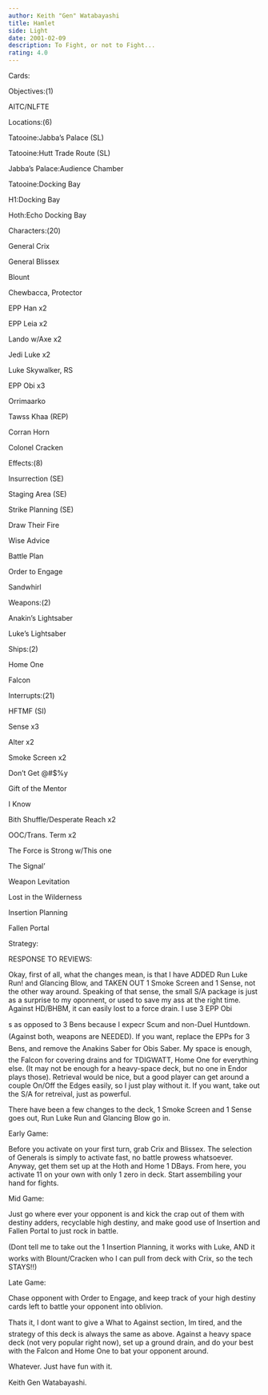 ```yaml
---
author: Keith "Gen" Watabayashi
title: Hamlet
side: Light
date: 2001-02-09
description: To Fight, or not to Fight...
rating: 4.0
---
```

Cards: 

Objectives:(1)
AITC/NLFTE

Locations:(6)
Tatooine:Jabba’s Palace (SL)
Tatooine:Hutt Trade Route (SL)
Jabba’s Palace:Audience Chamber
Tatooine:Docking Bay
H1:Docking Bay
Hoth:Echo Docking Bay

Characters:(20)
General Crix
General Blissex
Blount
Chewbacca, Protector
EPP Han x2
EPP Leia x2
Lando w/Axe x2
Jedi Luke x2
Luke Skywalker, RS 
EPP Obi x3
Orrimaarko
Tawss Khaa (REP)
Corran Horn
Colonel Cracken

Effects:(8)
Insurrection (SE)
Staging Area (SE)
Strike Planning (SE)
Draw Their Fire
Wise Advice
Battle Plan
Order to Engage
Sandwhirl

Weapons:(2)
Anakin’s Lightsaber
Luke’s Lightsaber

Ships:(2)
Home One
Falcon

Interrupts:(21)
HFTMF (SI)
Sense x3
Alter x2
Smoke Screen x2
Don’t Get @#$%y
Gift of the Mentor
I Know
Bith Shuffle/Desperate Reach x2
OOC/Trans. Term x2
The Force is Strong w/This one
The Signal’
Weapon Levitation
Lost in the Wilderness
Insertion Planning
Fallen Portal 

Strategy: 

RESPONSE TO REVIEWS:
Okay, first of all, what the changes mean, is that I have ADDED Run Luke Run! and Glancing Blow, and TAKEN OUT 1 Smoke Screen and 1 Sense, not the other way around. Speaking of that sense, the small S/A package is just as a surprise to my oponnent, or used to save my ass at the right time. Against HD/BHBM, it can easily lost to a force drain. I use 3 EPP Obi
s as opposed to 3 Bens because I expecr Scum and non-Duel Huntdown. (Against both, weapons are NEEDED). If you want, replace the EPPs for 3 Bens, and remove the Anakins Saber for Obis Saber. My space is enough, the Falcon for covering drains and for TDIGWATT, Home One for everything else. (It may not be enough for a heavy-space deck, but no one in Endor plays those). Retrieval would be nice, but a good player can get around a couple On/Off the Edges easily, so I just play without it. If you want, take out the S/A for retreival, just as powerful. 


There have been a few changes to the deck, 1 Smoke Screen and 1 Sense goes out, Run Luke Run and Glancing Blow go in.


Early Game:

Before you activate on your first turn, grab Crix and Blissex. The selection of Generals is simply to activate fast, no battle prowess whatsoever. Anyway, get them set up at the Hoth and Home 1 DBays. From here, you activate 11 on your own with only 1 zero in deck. Start assembiling your hand for fights.

Mid Game:

Just go where ever your opponent is and kick the crap out of them with destiny adders, recyclable high destiny, and make good use of Insertion and Fallen Portal to just rock in battle.

(Dont tell me to take out the 1 Insertion Planning, it works with Luke, AND it works with Blount/Cracken who I can pull from deck with Crix, so the tech STAYS!!)

Late Game:
Chase opponent with Order to Engage, and keep track of your high destiny cards left to battle your opponent into oblivion.

Thats it, I dont want to give a What to Against section, Im tired, and the strategy of this deck is always the same as above. Against a heavy space deck (not very popular right now), set up a ground drain, and do your best with the Falcon and Home One to bat your opponent around.

Whatever. Just have fun with it.

Keith Gen Watabayashi.     
